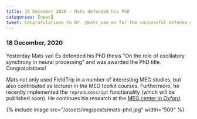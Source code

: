 ```yaml
---
title: 18 December 2020 - Mats defended his PhD
categories: [news]
tweet: Congratulations to Dr. @mats_van_es for the successful defense of his PhD thesis.
---
```


### 18 December, 2020

Yesterday Mats van Es defended his PhD thesis "On the role of oscillatory synchrony in neural processing" and was awarded the PhD title. Congratulations!

Mats not only used FieldTrip in a number of interesting MEG studies, but also contributed as lecturer in the MEG toolkit courses. Furthermore, he recently implemented the `reproducescript` functionality (which will be published soon). He continues his research at the [MEG center in Oxford](https://www.win.ox.ac.uk).

{% include image src="/assets/img/posts/mats-phd.jpg" width="500" %}
